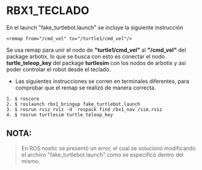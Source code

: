 # RBX1_TECLADO

En el launch "fake_turtlebot.launch" se incluye la siguiente instrucción
```
<remap from="/cmd_vel" to="/turtle1/cmd_vel"/>
```
Se usa remap para unir el nodo de **"turtle1/cmd_vel"** al **"/cmd_vel"** del package arbotix, lo que se busca con esto es conectar el nodo **turtle_teleop_key** del package **turtlesim** con los nodos de arbotix y asi poder controlar el robot desde el teclado.

* Las siguientes instrucciones se corren en terminales diferentes, para comprobar que el remap se realizó de manera correcta.
```
1. $ roscore
2. $ roslaunch rbx1_bringup fake_turtlebot.launch
3. $ rosrun rviz rviz -d `rospack find rbx1_nav`/sim.rviz
4. $ rosrun turtlesim turtle_teleop_key
```
NOTA:
-----
>En ROS noetic se presentó un error, el cual se solucionó modificando el archivo "fake_turtlebot.launch" como se especificó dentro del mismo.
